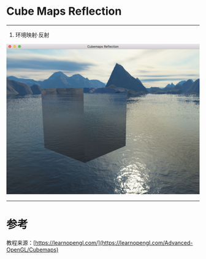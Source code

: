 # Cube Maps Reflection

---

1. 环境映射·反射

![](CubemapsReflection.png)


---


# 参考
教程来源：[https://learnopengl.com/](https://learnopengl.com/Advanced-OpenGL/Cubemaps)